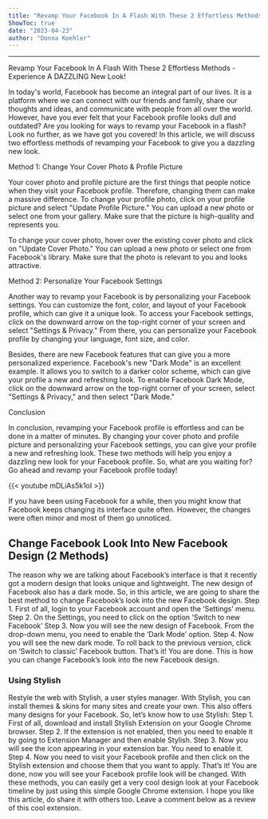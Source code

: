 ```yaml
---
title: "Revamp Your Facebook In A Flash With These 2 Effortless Methods - Experience A DAZZLING New Look!"
ShowToc: true 
date: "2023-04-23"
author: "Donna Koehler"
---
```

*****
Revamp Your Facebook In A Flash With These 2 Effortless Methods - Experience A DAZZLING New Look!

In today's world, Facebook has become an integral part of our lives. It is a platform where we can connect with our friends and family, share our thoughts and ideas, and communicate with people from all over the world. However, have you ever felt that your Facebook profile looks dull and outdated? Are you looking for ways to revamp your Facebook in a flash? Look no further, as we have got you covered! In this article, we will discuss two effortless methods of revamping your Facebook to give you a dazzling new look.

Method 1: Change Your Cover Photo & Profile Picture

Your cover photo and profile picture are the first things that people notice when they visit your Facebook profile. Therefore, changing them can make a massive difference. To change your profile photo, click on your profile picture and select "Update Profile Picture." You can upload a new photo or select one from your gallery. Make sure that the picture is high-quality and represents you.

To change your cover photo, hover over the existing cover photo and click on "Update Cover Photo." You can upload a new photo or select one from Facebook's library. Make sure that the photo is relevant to you and looks attractive.

Method 2: Personalize Your Facebook Settings

Another way to revamp your Facebook is by personalizing your Facebook settings. You can customize the font, color, and layout of your Facebook profile, which can give it a unique look. To access your Facebook settings, click on the downward arrow on the top-right corner of your screen and select "Settings & Privacy." From there, you can personalize your Facebook profile by changing your language, font size, and color.

Besides, there are new Facebook features that can give you a more personalized experience. Facebook's new "Dark Mode" is an excellent example. It allows you to switch to a darker color scheme, which can give your profile a new and refreshing look. To enable Facebook Dark Mode, click on the downward arrow on the top-right corner of your screen, select "Settings & Privacy," and then select "Dark Mode."

Conclusion

In conclusion, revamping your Facebook profile is effortless and can be done in a matter of minutes. By changing your cover photo and profile picture and personalizing your Facebook settings, you can give your profile a new and refreshing look. These two methods will help you enjoy a dazzling new look for your Facebook profile. So, what are you waiting for? Go ahead and revamp your Facebook profile today!

{{< youtube mDLiAs5k1oI >}} 



If you have been using Facebook for a while, then you might know that Facebook keeps changing its interface quite often. However, the changes were often minor and most of them go unnoticed.

 
## Change Facebook Look Into New Facebook Design (2 Methods)


The reason why we are talking about Facebook’s interface is that it recently got a modern design that looks unique and lightweight. The new design of Facebook also has a dark mode. So, in this article, we are going to share the best method to change Facebook’s look into the new Facebook design.
Step 1. First of all, login to your Facebook account and open the ‘Settings’ menu.
Step 2. On the Settings, you need to click on the option ‘Switch to new Facebook’
Step 3. Now you will see the new design of Facebook. From the drop-down menu, you need to enable the ‘Dark Mode’ option.
Step 4. Now you will see the new dark mode. To roll back to the previous version, click on ‘Switch to classic’ Facebook button.
That’s it! You are done. This is how you can change Facebook’s look into the new Facebook design.

 
### Using Stylish


Restyle the web with Stylish, a user styles manager. With Stylish, you can install themes & skins for many sites and create your own. This also offers many designs for your Facebook. So, let’s know how to use Stylish:
Step 1. First of all, download and install Stylish Extension on your Google Chrome browser.
Step 2. If the extension is not enabled, then you need to enable it by going to Extension Manager and then enable Stylish.
Step 3. Now you will see the icon appearing in your extension bar. You need to enable it.
Step 4. Now you need to visit your Facebook profile and then click on the Stylish extension and choose them that you want to apply.
That’s it! You are done, now you will see your Facebook profile look will be changed.
With these methods, you can easily get a very cool design look at your Facebook timeline by just using this simple Google Chrome extension. I hope you like this article, do share it with others too. Leave a comment below as a review of this cool extension.





